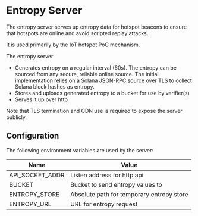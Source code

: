 # Entropy Server

The entropy server serves up entropy data for hotspot beacons to ensure that
hotspots are online and avoid scripted replay attacks.

It is used primarily by the IoT hotspot PoC mechanism.

The entropy server

- Generates entropy on a regular interval (60s). The entropy can be sourced from
  any secure, reliable online source. The initial implementation relies on a
  Solana JSON-RPC source over TLS to collect Solana block hashes as entropy.
- Stores and uploads generated entropy to a bucket for use by verifier(s)
- Serves it up over http

Note that TLS termination and CDN use is required to expose the server publicly.

## Configuration

The following environment variables are used by the server:

| Name            | Value                                     |
| --------------- | ----------------------------------------- |
| API_SOCKET_ADDR | Listen address for http api               |
| BUCKET          | Bucket to send entropy values to          |
| ENTROPY_STORE   | Absolute path for temporary entropy store |
| ENTROPY_URL     | URL for entropy request                   |

